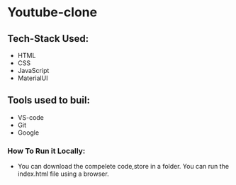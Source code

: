 # Youtube-clone
## Tech-Stack Used:
* HTML
* CSS
* JavaScript
* MaterialUI
## Tools used to buil:
* VS-code
* Git 
* Google
### How To Run it Locally: 
* You can download the compelete code,store in a folder. You can run the index.html file using a browser.

